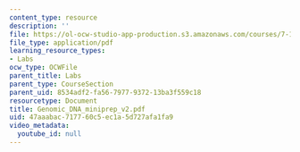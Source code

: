 ```yaml
---
content_type: resource
description: ''
file: https://ol-ocw-studio-app-production.s3.amazonaws.com/courses/7-13-experimental-microbial-genetics-fall-2003/47aaabac717760c5ec1a5d727afa1fa9_Genomic_DNA_miniprep_v2.pdf
file_type: application/pdf
learning_resource_types:
- Labs
ocw_type: OCWFile
parent_title: Labs
parent_type: CourseSection
parent_uid: 8534adf2-fa56-7977-9372-13ba3f559c18
resourcetype: Document
title: Genomic_DNA_miniprep_v2.pdf
uid: 47aaabac-7177-60c5-ec1a-5d727afa1fa9
video_metadata:
  youtube_id: null
---
```

